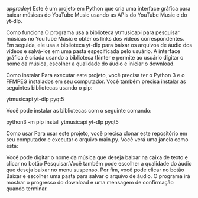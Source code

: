 *upgradeyt*
Este é um projeto em Python que cria uma interface gráfica para baixar músicas do YouTube Music usando as APIs do YouTube Music e do yt-dlp.

Como funciona
O programa usa a biblioteca ytmusicapi para pesquisar músicas no YouTube Music e obter os links dos vídeos correspondentes. Em seguida, ele usa a biblioteca yt-dlp para baixar os arquivos de áudio dos vídeos e salvá-los em uma pasta especificada pelo usuário. A interface gráfica é criada usando a biblioteca tkinter e permite ao usuário digitar o nome da música, escolher a qualidade do áudio e iniciar o download.

Como instalar
Para executar este projeto, você precisa ter o Python 3 e o FFMPEG instalados em seu computador. Você também precisa instalar as seguintes bibliotecas usando o pip:

ytmusicapi
yt-dlp
pyqt5

Você pode instalar as bibliotecas com o seguinte comando:

python3 -m pip install ytmusicapi yt-dlp pyqt5

Como usar
Para usar este projeto, você precisa clonar este repositório em seu computador e executar o arquivo main.py. Você verá uma janela como esta:

Você pode digitar o nome da música que deseja baixar na caixa de texto e clicar no botão Pesquisar.Você também pode escolher a qualidade do áudio que deseja baixar no menu suspenso. Por fim, você pode clicar no botão Baixar e escolher uma pasta para salvar o arquivo de áudio. O programa irá mostrar o progresso do download e uma mensagem de confirmação quando terminar.
